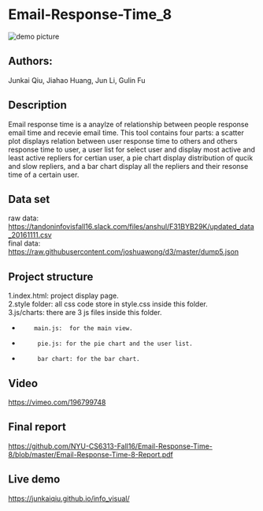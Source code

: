 # Email-Response-Time_8
![demo picture](https://github.com/NYU-CS6313-Fall16/Email-Response-Time-8/blob/master/demo.png)
## Authors:
Junkai Qiu, Jiahao Huang, Jun Li, Gulin Fu
## Description
Email response time is a anaylze of relationship between people response email time and recevie email time. This tool contains four parts: a scatter plot displays relation between user response time to others and others response time to user, a user list for select user and display most active and least active repliers for certian user, a pie chart display distribution of qucik and slow repliers, and a bar chart display all the repliers and their resonse time  of a certain user.

## Data set
raw data: https://tandoninfovisfall16.slack.com/files/anshul/F31BYB29K/updated_data_20161111.csv <br/>
final data: https://raw.githubusercontent.com/joshuawong/d3/master/dump5.json

## Project structure
1.index.html: project display page.<br/>
2.style folder: all css code store in style.css inside this folder.<br/>
3.js/charts: there are 3 js files inside this folder.
*         main.js:  for the main view.
*          pie.js: for the pie chart and the user list.
*          bar chart: for the bar chart.

## Video
https://vimeo.com/196799748

## Final report
https://github.com/NYU-CS6313-Fall16/Email-Response-Time-8/blob/master/Email-Response-Time-8-Report.pdf

## Live demo
https://junkaiqiu.github.io/info_visual/
